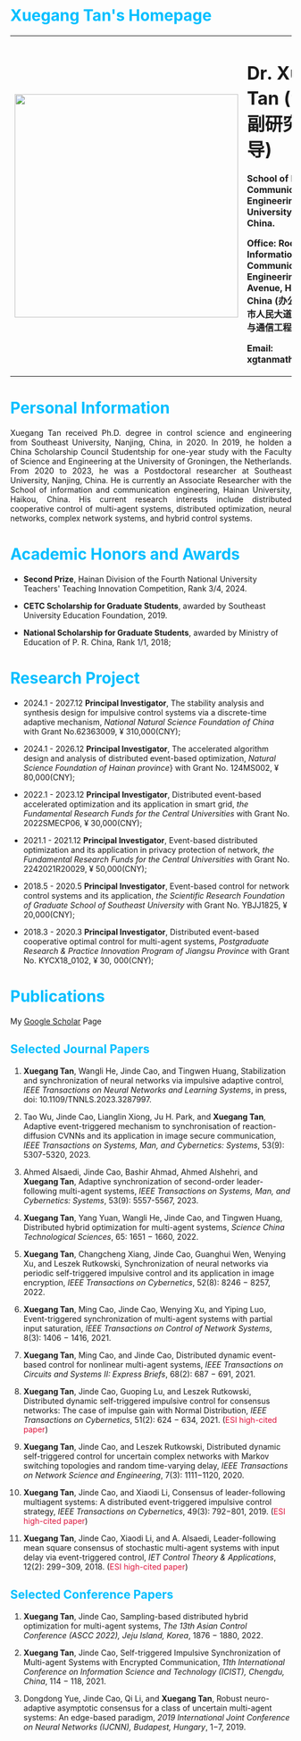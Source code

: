 # <font color=DeepSkyBlue>Xuegang Tan's  Homepage</font>
  <table border="0">
    <tr>
    <td width="25%">
      <img src="https://github.com/XuegangTan/XuegangTan.github.io/blob/main/XgTan.png" width="400" height="400" align="middle" />
    </td>
    <td width="75%">
      <h1>Dr. Xuegang Tan (谭学刚, 副研究员, 博导)</h1>
      <p><b>School of Information and Communication Engineering, Hainan University, Haikou 570228, China.</b></p>
      <p><b>Office: Room 406, School of Information and Communication Engineering, No 58 Renmin Avenue, Haikou 570228, China (办公地址: 海南省海口市人民大道58号海南大学信息与通信工程学院406)</b></p>
      <p><b>Email: xgtanmath@hainanu.edu.cn</b></p>
    </td>
    </tr>
  </table>

# <font color=DeepSkyBlue> Personal Information</font>
  <p style="text-align: justify;">  Xuegang Tan received Ph.D. degree in control science and engineering from Southeast University, Nanjing, China, in 2020. In 2019, he holden a China Scholarship Council Studentship for one-year study with the Faculty of Science and Engineering at the University of Groningen, the Netherlands. From  2020 to 2023, he was a Postdoctoral researcher at Southeast University, Nanjing, China. He is currently an Associate Researcher with the School of information and communication engineering, Hainan University, Haikou, China. His current research interests include distributed cooperative control of multi-agent systems, distributed optimization, neural networks, complex network systems, and hybrid control systems. </p>

# <font color=DeepSkyBlue> Academic Honors and Awards</font>
 - **Second Prize**, Hainan Division of the Fourth National University Teachers' Teaching Innovation Competition, Rank 3/4, 2024.

 - **CETC Scholarship for Graduate Students**, awarded by Southeast University Education Foundation, 2019.
   
 - **National Scholarship for Graduate Students**, awarded by Ministry of Education of P. R. China,  Rank 1/1, 2018;

# <font color=DeepSkyBlue> Research Project</font>
 - 2024.1 - 2027.12   **Principal Investigator**, The stability analysis and synthesis design for impulsive control systems via a discrete-time adaptive mechanism, *National Natural Science Foundation of China* with Grant No.62363009, ¥ 310,000(CNY); </p>
   
 - 2024.1 - 2026.12 **Principal Investigator**, The accelerated algorithm design and analysis of distributed event-based optimization, *Natural Science Foundation of Hainan province*} with Grant No. 124MS002, ¥ 80,000(CNY);

 - 2022.1 - 2023.12 **Principal Investigator**, Distributed event-based accelerated optimization and its application in smart grid, *the Fundamental Research Funds for the Central Universities* with Grant No. 2022SMECP06, ¥ 30,000(CNY);
 
 - 2021.1 - 2021.12 **Principal Investigator**, Event-based distributed optimization and its application in privacy protection of network, *the Fundamental Research Funds for the Central Universities* with Grant No. 2242021R20029, ¥ 50,000(CNY);

 - 2018.5 - 2020.5 **Principal Investigator**, Event-based control for network control systems and its application, *the Scientific Research Foundation of Graduate School of Southeast University* with Grant No. YBJJ1825, ¥ 20,000(CNY);
  
 - 2018.3 - 2020.3 **Principal Investigator**, Distributed event-based cooperative optimal control for multi-agent systems, *Postgraduate Research & Practice Innovation Program of Jiangsu Province* with Grant No. KYCX18_0102, ¥ 30, 000(CNY);

# <font color=DeepSkyBlue> Publications</font>
 My [Google Scholar](https://scholar.google.com/citations?user=FtwIJooAAAAJ&hl=zh-CN&oi=ao) Page
## <font color=DeepSkyBlue> Selected Journal Papers</font>
 1. **Xuegang Tan**, Wangli He, Jinde Cao, and Tingwen Huang, Stabilization and synchronization of neural networks via impulsive adaptive control, *IEEE Transactions on Neural Networks and Learning Systems*, in press, doi: 10.1109/TNNLS.2023.3287997.

 2. Tao Wu, Jinde Cao, Lianglin Xiong, Ju H. Park, and **Xuegang Tan**, Adaptive event-triggered mechanism to synchronisation of reaction-diffusion CVNNs and its application in image secure communication, *IEEE Transactions on Systems, Man, and Cybernetics: Systems*, 53(9): 5307-5320, 2023.

 3. Ahmed Alsaedi, Jinde Cao, Bashir Ahmad, Ahmed Alshehri, and **Xuegang Tan**, Adaptive synchronization of second-order leader-following multi-agent systems, *IEEE Transactions on Systems, Man, and Cybernetics: Systems*, 53(9): 5557-5567, 2023.

 4. **Xuegang Tan**, Yang Yuan, Wangli He, Jinde Cao, and Tingwen Huang, Distributed hybrid optimization for multi-agent systems, *Science China Technological Sciences*, 65: 1651 − 1660, 2022.

 5. **Xuegang Tan**, Changcheng Xiang, Jinde Cao, Guanghui Wen, Wenying Xu, and Leszek Rutkowski, Synchronization of neural networks via periodic self-triggered impulsive control and its application in image encryption, *IEEE Transactions on Cybernetics*, 52(8): 8246 − 8257, 2022.

 6. **Xuegang Tan**, Ming Cao, Jinde Cao, Wenying Xu, and Yiping Luo, Event-triggered synchronization of multi-agent systems with partial input saturation, *IEEE Transactions on Control of Network Systems*, 8(3): 1406 − 1416, 2021.
 
 7. **Xuegang Tan**, Ming Cao, and Jinde Cao, Distributed dynamic event-based control for nonlinear multi-agent systems, *IEEE Transactions on Circuits and Systems II: Express Briefs*, 68(2): 687 − 691, 2021.
 
 8. **Xuegang Tan**, Jinde Cao, Guoping Lu, and Leszek Rutkowski, Distributed dynamic self-triggered impulsive control for consensus networks: The case of impulse gain with Normal Distribution, *IEEE Transactions on Cybernetics*, 51(2): 624 − 634, 2021. (<font color=Crimson>ESI high-cited paper</font>)

 9. **Xuegang Tan**, Jinde Cao, and Leszek Rutkowski, Distributed dynamic self-triggered control for uncertain complex networks with Markov switching topologies and random time-varying delay, *IEEE Transactions on Network Science and Engineering*, 7(3): 1111−1120, 2020.

 10. **Xuegang Tan**, Jinde Cao, and Xiaodi Li, Consensus of leader-following multiagent systems: A distributed event-triggered impulsive control strategy, *IEEE Transactions on Cybernetics*, 49(3): 792−801, 2019. (<font color=Crimson>ESI high-cited paper</font>)

 11. **Xuegang Tan**, Jinde Cao, Xiaodi Li, and A. Alsaedi, Leader-following mean square consensus of stochastic multi-agent systems with input delay via event-triggered control, *IET Control Theory & Applications*, 12(2): 299−309, 2018. (<font color=Crimson>ESI high-cited paper</font>)

## <font color=DeepSkyBlue> Selected Conference Papers</font>
 1. **Xuegang Tan**, Jinde Cao, Sampling-based distributed hybrid optimization for multi-agent systems, *The 13th Asian Control Conference (ASCC 2022), Jeju Island, Korea*, 1876 − 1880, 2022.

 2. **Xuegang Tan**, Jinde Cao, Self-triggered Impulsive Synchronization of Multi-agent Systems with Encrypted Communication, *11th International Conference on Information Science and Technology (ICIST), Chengdu, China*, 114 − 118, 2021.

 3. Dongdong Yue, Jinde Cao, Qi Li, and **Xuegang Tan**, Robust neuro-adaptive asymptotic consensus for a class of uncertain multi-agent systems: An edge-based paradigm, *2019 International Joint Conference on Neural Networks (IJCNN), Budapest, Hungary*, 1−7, 2019.

